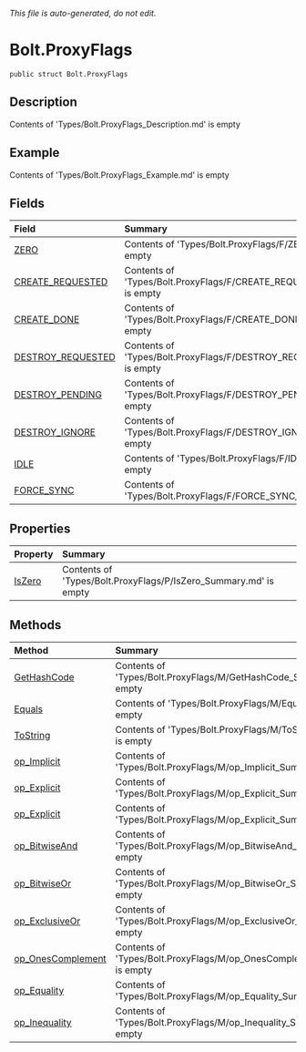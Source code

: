 *This file is auto-generated, do not edit.*

# Bolt.ProxyFlags
`public struct Bolt.ProxyFlags`
## Description
Contents of 'Types/Bolt.ProxyFlags_Description.md' is empty
## Example
Contents of 'Types/Bolt.ProxyFlags_Example.md' is empty
## Fields
| Field | Summary |
|:-----|:--------|
|[ZERO](Bolt.ProxyFlags/F/ZERO.md)|Contents of 'Types/Bolt.ProxyFlags/F/ZERO_Summary.md' is empty|
|[CREATE_REQUESTED](Bolt.ProxyFlags/F/CREATE_REQUESTED.md)|Contents of 'Types/Bolt.ProxyFlags/F/CREATE_REQUESTED_Summary.md' is empty|
|[CREATE_DONE](Bolt.ProxyFlags/F/CREATE_DONE.md)|Contents of 'Types/Bolt.ProxyFlags/F/CREATE_DONE_Summary.md' is empty|
|[DESTROY_REQUESTED](Bolt.ProxyFlags/F/DESTROY_REQUESTED.md)|Contents of 'Types/Bolt.ProxyFlags/F/DESTROY_REQUESTED_Summary.md' is empty|
|[DESTROY_PENDING](Bolt.ProxyFlags/F/DESTROY_PENDING.md)|Contents of 'Types/Bolt.ProxyFlags/F/DESTROY_PENDING_Summary.md' is empty|
|[DESTROY_IGNORE](Bolt.ProxyFlags/F/DESTROY_IGNORE.md)|Contents of 'Types/Bolt.ProxyFlags/F/DESTROY_IGNORE_Summary.md' is empty|
|[IDLE](Bolt.ProxyFlags/F/IDLE.md)|Contents of 'Types/Bolt.ProxyFlags/F/IDLE_Summary.md' is empty|
|[FORCE_SYNC](Bolt.ProxyFlags/F/FORCE_SYNC.md)|Contents of 'Types/Bolt.ProxyFlags/F/FORCE_SYNC_Summary.md' is empty|
## Properties
| Property | Summary |
|:-----|:--------|
|[IsZero](Bolt.ProxyFlags/P/IsZero.md)|Contents of 'Types/Bolt.ProxyFlags/P/IsZero_Summary.md' is empty|
## Methods
| Method | Summary |
|:-----|:--------|
|[GetHashCode](Bolt.ProxyFlags/M/GetHashCode.md)|Contents of 'Types/Bolt.ProxyFlags/M/GetHashCode_Summary.md' is empty|
|[Equals](Bolt.ProxyFlags/M/Equals.md)|Contents of 'Types/Bolt.ProxyFlags/M/Equals_Summary.md' is empty|
|[ToString](Bolt.ProxyFlags/M/ToString.md)|Contents of 'Types/Bolt.ProxyFlags/M/ToString_Summary.md' is empty|
|[op_Implicit](Bolt.ProxyFlags/M/op_Implicit.md)|Contents of 'Types/Bolt.ProxyFlags/M/op_Implicit_Summary.md' is empty|
|[op_Explicit](Bolt.ProxyFlags/M/op_Explicit.md)|Contents of 'Types/Bolt.ProxyFlags/M/op_Explicit_Summary.md' is empty|
|[op_Explicit](Bolt.ProxyFlags/M/op_Explicit.md)|Contents of 'Types/Bolt.ProxyFlags/M/op_Explicit_Summary.md' is empty|
|[op_BitwiseAnd](Bolt.ProxyFlags/M/op_BitwiseAnd.md)|Contents of 'Types/Bolt.ProxyFlags/M/op_BitwiseAnd_Summary.md' is empty|
|[op_BitwiseOr](Bolt.ProxyFlags/M/op_BitwiseOr.md)|Contents of 'Types/Bolt.ProxyFlags/M/op_BitwiseOr_Summary.md' is empty|
|[op_ExclusiveOr](Bolt.ProxyFlags/M/op_ExclusiveOr.md)|Contents of 'Types/Bolt.ProxyFlags/M/op_ExclusiveOr_Summary.md' is empty|
|[op_OnesComplement](Bolt.ProxyFlags/M/op_OnesComplement.md)|Contents of 'Types/Bolt.ProxyFlags/M/op_OnesComplement_Summary.md' is empty|
|[op_Equality](Bolt.ProxyFlags/M/op_Equality.md)|Contents of 'Types/Bolt.ProxyFlags/M/op_Equality_Summary.md' is empty|
|[op_Inequality](Bolt.ProxyFlags/M/op_Inequality.md)|Contents of 'Types/Bolt.ProxyFlags/M/op_Inequality_Summary.md' is empty|
